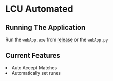 # LCU Automated

## Running The Application

Run the `webApp.exe` from [release](https://github.com/CharmingDays/LeagueCU/releases) or the `webApp.py` 

## Current Features
<li>Auto Accept Matches</li>
<li>Automatically set runes</li>